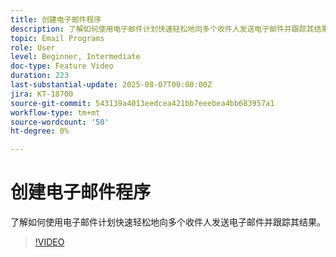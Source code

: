 ```yaml
---
title: 创建电子邮件程序
description: 了解如何使用电子邮件计划快速轻松地向多个收件人发送电子邮件并跟踪其结果。
topic: Email Programs
role: User
level: Beginner, Intermediate
doc-type: Feature Video
duration: 223
last-substantial-update: 2025-08-07T00:00:00Z
jira: KT-18700
source-git-commit: 543139a4013eedcea421bb7eeebea4bb683957a1
workflow-type: tm+mt
source-wordcount: '50'
ht-degree: 0%

---
```



# 创建电子邮件程序

了解如何使用电子邮件计划快速轻松地向多个收件人发送电子邮件并跟踪其结果。

>[!VIDEO](https://video.tv.adobe.com/v/3470607/?learn=on&enablevpops)
